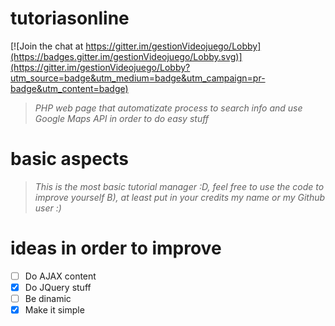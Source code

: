 # tutoriasonline

[![Join the chat at https://gitter.im/gestionVideojuego/Lobby](https://badges.gitter.im/gestionVideojuego/Lobby.svg)](https://gitter.im/gestionVideojuego/Lobby?utm_source=badge&utm_medium=badge&utm_campaign=pr-badge&utm_content=badge)

>*PHP web page that automatizate 
process to search info and use Google Maps 
API in order to do easy stuff* 
# basic aspects
>*This is the most basic tutorial
manager :D, feel free to use the code
to improve yourself B), at least 
put in your credits my name or my Github user :)* 
# ideas in order to improve
   - [ ] Do AJAX content
   - [x] Do JQuery stuff
   - [ ] Be dinamic
   - [x] Make it simple
